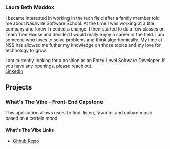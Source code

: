 ### Laura Beth Maddox

I became interested in working in the tech field after a family member told me about Nashville Software School. At the time I was working at a title company and knew I needed a change. I then started to do a few classes on Team Tree House and decided I would really enjoy a career in the field. I am someone who loves to solve problems and think algorithmically. My time at NSS has allowed me futher my knowledge on those topics and my love for technology to grow.

I am currently looking for a position as an Entry-Level Software Developer. If you have any openings, please reach out. <br/>
[LinkedIn](https://www.linkedin.com/in/laura-beth-maddox/)

## Projects

### What's The Vibe - Front-End Capstone
This application allows users to find, listen, favorite, and upload music based on a certain mood.
#### What's The Vibe Links
- [Github Repo](https://github.com/laurabethmaddox/whats-the-vibe)
